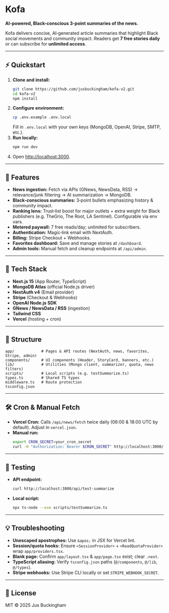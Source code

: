 # Kofa

**AI-powered, Black-conscious 3‑point summaries of the news.**

Kofa delivers concise, AI‑generated article summaries that highlight Black social movements and community impact. Readers get **7 free stories daily** or can subscribe for **unlimited access**.

---

## ⚡ Quickstart

1. **Clone and install:**
   ```bash
   git clone https://github.com/jusbuckingham/kofa-v2.git
   cd kofa-v2
   npm install
   ```
2. **Configure environment:**
   ```bash
   cp .env.example .env.local
   ```
   Fill in `.env.local` with your own keys (MongoDB, OpenAI, Stripe, SMTP, etc.).
3. **Run locally:**
   ```bash
   npm run dev
   ```
4. Open [http://localhost:3000](http://localhost:3000).

---

## 🚀 Features

- **News ingestion:** Fetch via APIs (GNews, NewsData, RSS) → relevance/junk filtering → AI summarization → MongoDB.
- **Black‑conscious summaries:** 3‑point bullets emphasizing history & community impact.
- **Ranking lens:** Trust‑list boost for major outlets + extra weight for Black publishers (e.g. TheGrio, The Root, LA Sentinel). Configurable via env vars.
- **Metered paywall:** 7 free reads/day; unlimited for subscribers.
- **Authentication:** Magic‑link email with NextAuth.
- **Billing:** Stripe Checkout + Webhooks.
- **Favorites dashboard:** Save and manage stories at `/dashboard`.
- **Admin tools:** Manual fetch and cleanup endpoints at `/api/admin`.

---

## 🧱 Tech Stack

- **Next.js 15** (App Router, TypeScript)
- **MongoDB Atlas** (official Node.js driver)
- **NextAuth v4** (Email provider)
- **Stripe** (Checkout & Webhooks)
- **OpenAI Node.js SDK**
- **GNews / NewsData / RSS** (ingestion)
- **Tailwind CSS**
- **Vercel** (hosting + cron)

---

## 📁 Structure

```
app/            # Pages & API routes (NextAuth, news, favorites, Stripe, admin)
components/     # UI components (Header, StoryCard, banners, etc.)
lib/            # Utilities (Mongo client, summarizer, quota, news filters)
scripts/        # Local scripts (e.g. testSummarize.ts)
types.ts        # Shared TS types
middleware.ts   # Route protection
tsconfig.json
```

---

## 🛠️ Cron & Manual Fetch

- **Vercel Cron:** Calls `/api/news/fetch` twice daily (06:00 & 18:00 UTC by default). Adjust in `vercel.json`.
- **Manual run:**
  ```bash
  export CRON_SECRET=your_cron_secret
  curl -H "Authorization: Bearer $CRON_SECRET" http://localhost:3000/api/news/fetch
  ```

---

## 🧪 Testing

- **API endpoint:**
  ```bash
  curl http://localhost:3000/api/test-summarize
  ```
- **Local script:**
  ```bash
  npx ts-node --esm scripts/testSummarize.ts
  ```

---

## 💡 Troubleshooting

- **Unescaped apostrophes:** Use `&apos;` in JSX for Vercel lint.
- **Session/quota hooks:** Ensure `<SessionProvider>` + `<ReadQuotaProvider>` wrap `app/providers.tsx`.
- **Blank page:** Confirm `app/layout.tsx` & `app/page.tsx` exist; clear `.next`.
- **TypeScript aliasing:** Verify `tsconfig.json` paths (`@/components`, `@/lib`, `@/types`).
- **Stripe webhooks:** Use Stripe CLI locally or set `STRIPE_WEBHOOK_SECRET`.

---

## 📄 License

MIT © 2025 Jus Buckingham